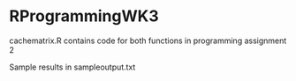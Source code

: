 # RProgrammingWK3
cachematrix.R contains code for both functions in programming assignment 2

Sample results in sampleoutput.txt

